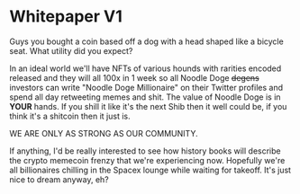 # Whitepaper V1

Guys you bought a coin based off a dog with a head shaped like a bicycle seat. What utility did you expect? 

In an ideal world we'll have NFTs of various hounds with rarities encoded released and they will all 100x in 1 week so all Noodle Doge <s>degens</s> investors can write "Noodle Doge Millionaire" on their Twitter profiles and spend all day retweeting memes and shit. The value of Noodle Doge is in <b>YOUR</b> hands. If you shill it like it's the next Shib then it well could be, if you think it's a shitcoin then it just is.

WE ARE ONLY AS STRONG AS OUR COMMUNITY.

If anything, I'd be really interested to see how history books will describe the crypto memecoin frenzy that we're experiencing now. Hopefully we're all billionaires chilling in the Spacex lounge while waiting for takeoff. It's just nice to dream anyway, eh?

